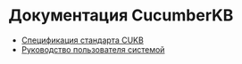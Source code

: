 # Документация CucumberKB

- [Спецификация стандарта CUKB](SPECIFICATION.md)
- [Руководство пользователя системой](USERGUIDE.md)

